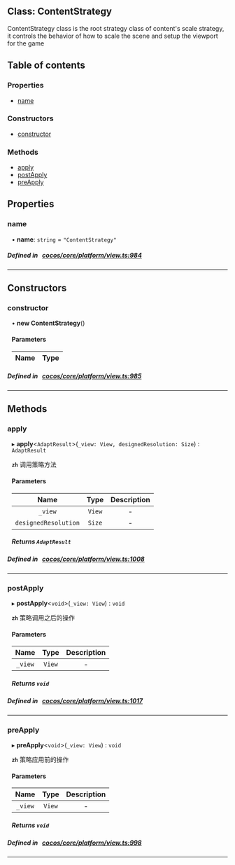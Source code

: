 
## Class: ContentStrategy


ContentStrategy class is the root strategy class of content&#x27;s scale strategy,
it controls the behavior of how to scale the scene and setup the viewport for the game


<div class="table-of-content">
<h2>Table of contents</h2>


### Properties

- [ name](#name)

### Constructors

- [ constructor](#constructor)

### Methods

- [ apply](#apply)
- [ postApply](#postApply)
- [ preApply](#preApply)
</div>

## Properties


### name
<div style="margin-left: 10px;">




•  **name**:
`string`  = `"ContentStrategy"`
</div>

##### Defined in &nbsp;   [cocos/core/platform/view.ts:984](https://github.com/cocos-creator/engine/blob/c7bf6b8a9/cocos/core/platform/view.ts#L984)&nbsp;


___

<!---->
## Constructors


### constructor
<div style="margin-left: 10px;">

• **new ContentStrategy**()

#### Parameters

| Name | Type |
| :------ | :------ |
</div>

##### Defined in &nbsp;   [cocos/core/platform/view.ts:985](https://github.com/cocos-creator/engine/blob/c7bf6b8a9/cocos/core/platform/view.ts#L985)&nbsp;


---

<!---->
## Methods

### apply

<div style="margin-left: 10px;">

▸   **apply**<`AdaptResult`\>(`_view: View, designedResolution: Size`) : `AdaptResult`



**`zh`** 调用策略方法



#### Parameters

| Name | Type | Description |
| :------: | :------: | :------: |
| `_view` | `View` | - |
| `designedResolution` | `Size` | - |


##### Returns `AdaptResult`
</div>

##### Defined in &nbsp;   [cocos/core/platform/view.ts:1008](https://github.com/cocos-creator/engine/blob/c7bf6b8a9/cocos/core/platform/view.ts#L1008)&nbsp;
___
### postApply

<div style="margin-left: 10px;">

▸   **postApply**<`void`\>(`_view: View`) : `void`



**`zh`** 策略调用之后的操作



#### Parameters

| Name | Type | Description |
| :------: | :------: | :------: |
| `_view` | `View` | - |


##### Returns `void`
</div>

##### Defined in &nbsp;   [cocos/core/platform/view.ts:1017](https://github.com/cocos-creator/engine/blob/c7bf6b8a9/cocos/core/platform/view.ts#L1017)&nbsp;
___
### preApply

<div style="margin-left: 10px;">

▸   **preApply**<`void`\>(`_view: View`) : `void`



**`zh`** 策略应用前的操作



#### Parameters

| Name | Type | Description |
| :------: | :------: | :------: |
| `_view` | `View` | - |


##### Returns `void`
</div>

##### Defined in &nbsp;   [cocos/core/platform/view.ts:998](https://github.com/cocos-creator/engine/blob/c7bf6b8a9/cocos/core/platform/view.ts#L998)&nbsp;
___
<!---->



